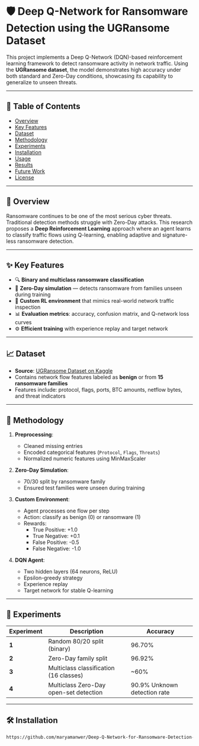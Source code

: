 # 🛡️ Deep Q-Network for Ransomware Detection using the UGRansome Dataset

This project implements a Deep Q-Network (DQN)-based reinforcement learning framework to detect ransomware activity in network traffic. Using the **UGRansome dataset**, the model demonstrates high accuracy under both standard and Zero-Day conditions, showcasing its capability to generalize to unseen threats.

---

## 📂 Table of Contents

- [Overview](#overview)
- [Key Features](#key-features)
- [Dataset](#dataset)
- [Methodology](#methodology)
- [Experiments](#experiments)
- [Installation](#installation)
- [Usage](#usage)
- [Results](#results)
- [Future Work](#future-work)
- [License](#license)

---

## 📌 Overview

Ransomware continues to be one of the most serious cyber threats. Traditional detection methods struggle with Zero-Day attacks. This research proposes a **Deep Reinforcement Learning** approach where an agent learns to classify traffic flows using Q-learning, enabling adaptive and signature-less ransomware detection.

---

## ✨ Key Features

- 🔍 **Binary and multiclass ransomware classification**
- 🚨 **Zero-Day simulation** — detects ransomware from families unseen during training
- 🧠 **Custom RL environment** that mimics real-world network traffic inspection
- 📊 **Evaluation metrics**: accuracy, confusion matrix, and Q-network loss curves
- ⚙️ **Efficient training** with experience replay and target network

---

## 📈 Dataset

- **Source**: [UGRansome Dataset on Kaggle](https://www.kaggle.com/datasets)
- Contains network flow features labeled as **benign** or from **15 ransomware families**
- Features include: protocol, flags, ports, BTC amounts, netflow bytes, and threat indicators

---

## 🧪 Methodology

1. **Preprocessing**:
   - Cleaned missing entries
   - Encoded categorical features (`Protocol`, `Flags`, `Threats`)
   - Normalized numeric features using MinMaxScaler

2. **Zero-Day Simulation**:
   - 70/30 split by ransomware family
   - Ensured test families were unseen during training

3. **Custom Environment**:
   - Agent processes one flow per step
   - Action: classify as benign (0) or ransomware (1)
   - Rewards:
     - True Positive: +1.0
     - True Negative: +0.1
     - False Positive: -0.5
     - False Negative: -1.0

4. **DQN Agent**:
   - Two hidden layers (64 neurons, ReLU)
   - Epsilon-greedy strategy
   - Experience replay
   - Target network for stable Q-learning

---

## 🔬 Experiments

| Experiment | Description | Accuracy |
|-----------|-------------|----------|
| **1** | Random 80/20 split (binary) | 96.70% |
| **2** | Zero-Day family split | 96.92% |
| **3** | Multiclass classification (16 classes) | ~60% |
| **4** | Multiclass Zero-Day open-set detection | 90.9% Unknown detection rate |

---

## 🛠️ Installation

```bash
https://github.com/maryamanwer/Deep-Q-Network-for-Ransomware-Detection-using-UGRansome-Dataset

